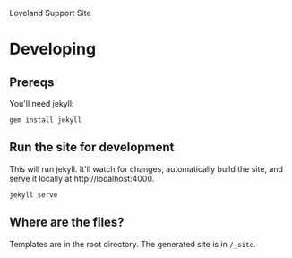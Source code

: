Loveland Support Site

# Developing

## Prereqs

You'll need jekyll:

```gem install jekyll```

## Run the site for development

This will run jekyll. It'll watch for changes, automatically build the site,
and serve it locally at http://localhost:4000.

```jekyll serve```

## Where are the files?

Templates are in the root directory. The generated site is in `/_site`.
